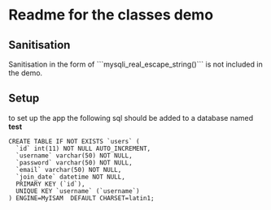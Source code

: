 <h1>Readme for the classes demo</h1>

<h2>Sanitisation</h2>
Sanitisation in the form of ```mysqli_real_escape_string()``` is not included in the demo.

<h2>Setup</h2>

to set up the app the following sql should be added to a database named <strong>test</strong>

```
CREATE TABLE IF NOT EXISTS `users` (
  `id` int(11) NOT NULL AUTO_INCREMENT,
  `username` varchar(50) NOT NULL,
  `password` varchar(50) NOT NULL,
  `email` varchar(50) NOT NULL,
  `join_date` datetime NOT NULL,
  PRIMARY KEY (`id`),
  UNIQUE KEY `username` (`username`)
) ENGINE=MyISAM  DEFAULT CHARSET=latin1;
```
